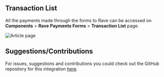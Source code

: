 ## Transaction List

All the payments made through the forms to Rave can be accessed on **Components** > **Rave Payments Forms** > **Transaction List** page.

![Article page](https://cloud.githubusercontent.com/assets/8383666/22316675/1858ae8c-e36f-11e6-81fe-67679e7f70c1.png)

## Suggestions/Contributions

For issues, suggestions and contributions you could check out the GitHub repository for this integration [here](https://github.com/bosunolanrewaju/joomla-rave-payment-forms/issues). 